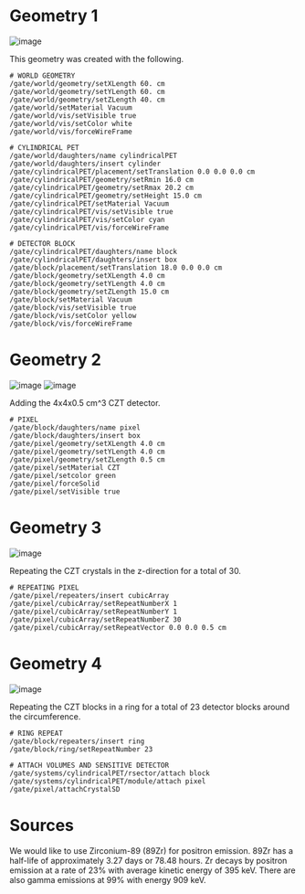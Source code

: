 # Geometry 1
![image](https://user-images.githubusercontent.com/44107373/219108093-d059239e-7999-4801-b793-4c7d6460dd13.png)

This geometry was created with the following.

```
# WORLD GEOMETRY
/gate/world/geometry/setXLength 60. cm
/gate/world/geometry/setYLength 60. cm
/gate/world/geometry/setZLength 40. cm
/gate/world/setMaterial Vacuum
/gate/world/vis/setVisible true
/gate/world/vis/setColor white
/gate/world/vis/forceWireFrame
```

```
# CYLINDRICAL PET
/gate/world/daughters/name cylindricalPET
/gate/world/daughters/insert cylinder
/gate/cylindricalPET/placement/setTranslation 0.0 0.0 0.0 cm
/gate/cylindricalPET/geometry/setRmin 16.0 cm
/gate/cylindricalPET/geometry/setRmax 20.2 cm
/gate/cylindricalPET/geometry/setHeight 15.0 cm
/gate/cylindricalPET/setMaterial Vacuum
/gate/cylindricalPET/vis/setVisible true
/gate/cylindricalPET/vis/setColor cyan
/gate/cylindricalPET/vis/forceWireFrame
```

```
# DETECTOR BLOCK
/gate/cylindricalPET/daughters/name block
/gate/cylindricalPET/daughters/insert box
/gate/block/placement/setTranslation 18.0 0.0 0.0 cm
/gate/block/geometry/setXLength 4.0 cm
/gate/block/geometry/setYLength 4.0 cm
/gate/block/geometry/setZLength 15.0 cm
/gate/block/setMaterial Vacuum
/gate/block/vis/setVisible true
/gate/block/vis/setColor yellow
/gate/block/vis/forceWireFrame
```

# Geometry 2
![image](https://user-images.githubusercontent.com/44107373/219119650-5fcdc630-75a1-481e-8403-ac15a4994bf4.png)
![image](https://user-images.githubusercontent.com/44107373/219120103-4e2441df-bf20-42d6-b2c3-83f19981aa72.png)

Adding the 4x4x0.5 cm^3 CZT detector.
```
# PIXEL
/gate/block/daughters/name pixel
/gate/block/daughters/insert box
/gate/pixel/geometry/setXLength 4.0 cm
/gate/pixel/geometry/setYLength 4.0 cm
/gate/pixel/geometry/setZLength 0.5 cm
/gate/pixel/setMaterial CZT
/gate/pixel/setcolor green
/gate/pixel/forceSolid
/gate/pixel/setVisible true
```

# Geometry 3
![image](https://user-images.githubusercontent.com/44107373/219123212-c54fc40b-b814-46fc-9780-3262b0f8560a.png)

Repeating the CZT crystals in the z-direction for a total of 30.
```
# REPEATING PIXEL
/gate/pixel/repeaters/insert cubicArray
/gate/pixel/cubicArray/setRepeatNumberX 1
/gate/pixel/cubicArray/setRepeatNumberY 1
/gate/pixel/cubicArray/setRepeatNumberZ 30
/gate/pixel/cubicArray/setRepeatVector 0.0 0.0 0.5 cm
```

# Geometry 4
![image](https://user-images.githubusercontent.com/44107373/219128004-70959f9d-b0e9-40ad-bc85-4c7156a52cb0.png)

Repeating the CZT blocks in a ring for a total of 23 detector blocks around the circumference.
```
# RING REPEAT
/gate/block/repeaters/insert ring
/gate/block/ring/setRepeatNumber 23
```

```
# ATTACH VOLUMES AND SENSITIVE DETECTOR
/gate/systems/cylindricalPET/rsector/attach block
/gate/systems/cylindricalPET/module/attach pixel
/gate/pixel/attachCrystalSD
```

# Sources

We would like to use Zirconium-89 (89Zr) for positron emission. 89Zr has a half-life of approximately 3.27 days or 78.48 hours. Zr decays by positron emission at a rate of 23% with average kinetic energy
of 395 keV. There are also gamma emissions at 99% with energy 909 keV.
